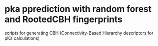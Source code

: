 # pka pprediction with random forest and RootedCBH fingerprints
scripts for generating CBH (Connectivity-Based Hierarchy descriptors for pKa calculations)

